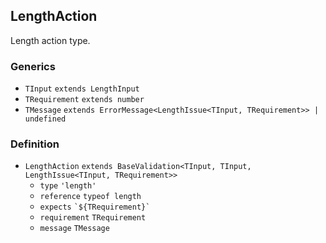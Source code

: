 LengthAction
------------

Length action type.

### Generics

*   `TInput` `extends LengthInput`
*   `TRequirement` `extends number`
*   `TMessage` `extends ErrorMessage<LengthIssue<TInput, TRequirement>> | undefined`

### Definition

*   `LengthAction` `extends BaseValidation<TInput, TInput, LengthIssue<TInput, TRequirement>>`
    *   `type` `'length'`
    *   `reference` `typeof length`
    *   `expects` `` `${TRequirement}` ``
    *   `requirement` `TRequirement`
    *   `message` `TMessage`